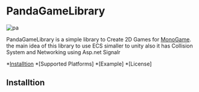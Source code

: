 ﻿# PandaGameLibrary
 ![pa](https://github.com/user-attachments/assets/2b77c97d-a339-4e0c-9550-17432a1cab40)
 
  PandaGameLibrary is a simple library to Create 2D Games for [MonoGame](https://monogame.net/). the main idea of this library to use ECS simaller to unity also it has Collision System and Networking using Asp.net Signalr



 *[Installtion](#Installtion)
 *[Supported Platforms]
 *[Example]
 *[License]

 ## Installtion
 
